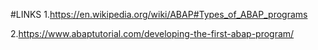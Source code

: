 #LINKS
1.https://en.wikipedia.org/wiki/ABAP#Types_of_ABAP_programs

2.https://www.abaptutorial.com/developing-the-first-abap-program/
